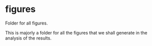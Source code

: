 # figures

Folder for all figures.


This is majorly a folder for all the figures that we shall generate in the analysis of the results. 
